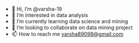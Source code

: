 - 👋 Hi, I’m @varsha-19
- 👀 I’m interested in data analysis
- 🌱 I’m currently learning data science and mining
- 💞️ I’m looking to collaborate on data mining project
- 📫 How to reach me varsha89098@gmail.com

<!---
varsha-19/varsha-19 is a ✨ special ✨ repository because its `README.md` (this file) appears on your GitHub profile.
You can click the Preview link to take a look at your changes.
--->
